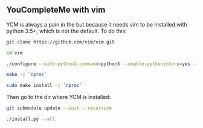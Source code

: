 ## YouCompleteMe with vim

YCM is always a pain in the but because it needs vim to be installed with python 3.5+, which is not the default. To do this:

```sh
git clone https://github.com/vim/vim.git

cd vim

./configure --with-python3-command=python3 --enable-pythoninterp=yes --enable-python3interp=yes

make -j `nproc`

sudo make install -j `nproc`
```

Then go to the dir where YCM is installed:

```sh
git submodule update --init --recursive

./install.py --all
```
